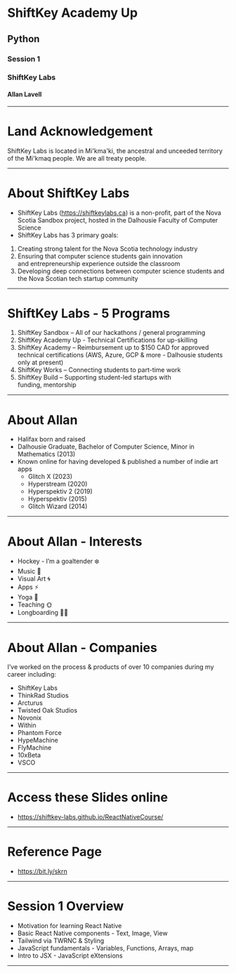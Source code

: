 # ShiftKey Academy Up 
## Python
### Session 1
### ShiftKey Labs
#### Allan Lavell

---

# Land Acknowledgement

ShiftKey Labs is located in Mi'kma'ki, the ancestral and unceeded territory of the Mi'kmaq people. We are all treaty people.

---

# About ShiftKey Labs

* ShiftKey Labs (https://shiftkeylabs.ca) is a non-profit, part of the Nova Scotia Sandbox project, hosted in the Dalhousie Faculty of Computer Science
* ShiftKey Labs has 3 primary goals:
1. Creating strong talent for the Nova Scotia technology industry
2. Ensuring that computer science students gain innovation and entrepreneurship experience outside the classroom 
3. Developing deep connections between computer science students and the Nova Scotian tech startup community 

---

# ShiftKey Labs - 5 Programs

1. ShiftKey Sandbox – All of our hackathons / general programming
2. ShiftKey Academy Up - Technical Certifications for up-skilling 
3. ShiftKey Academy – Reimbursement up to $150 CAD for approved technical certifications  (AWS, Azure, GCP & more - Dalhousie students only at present) 
4. ShiftKey Works – Connecting students to part-time work 
5. ShiftKey Build – Supporting student-led startups with funding, mentorship 

---

# About Allan

* Halifax born and raised
* Dalhousie Graduate, Bachelor of Computer Science, Minor in Mathematics (2013)
* Known online for having developed & published a number of indie art apps
	* Glitch X (2023)
	* Hyperstream (2020)
	* Hyperspektiv 2 (2019)
	* Hyperspektiv (2015)
	* Glitch Wizard (2014)

---

# About Allan - Interests

* Hockey - I’m a goaltender ❄️
* Music 🧪
* Visual Art 🌀
* Apps ⚡ ️
* Yoga 🧘
* Teaching 🌞
* Longboarding 🏄‍♀️

---

# About Allan - Companies 

I’ve worked on the process & products of over 10 companies during my career including:

* ShiftKey Labs
* ThinkRad Studios
* Arcturus
* Twisted Oak Studios
* Novonix
* Within
* Phantom Force
* HypeMachine
* FlyMachine
* 10xBeta
* VSCO

---

# Access these Slides online

* https://shiftkey-labs.github.io/ReactNativeCourse/

---

# Reference Page

* https://bit.ly/skrn

---

# Session 1 Overview

* Motivation for learning React Native
* Basic React Native components - Text, Image, View
* Tailwind via TWRNC & Styling
* JavaScript fundamentals - Variables, Functions, Arrays, map
* Intro to JSX - JavaScript eXtensions 

---